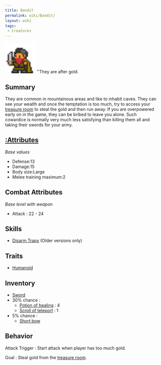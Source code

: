 ```yaml
---
title: Bandit
permalink: wiki/Bandit/
layout: wiki
tags:
 - Creatures
---
```


<img src="bandit.png" title="fig:bandit.png" alt="bandit.png" width="100" />
''They are after gold.

Summary
-------

They are common in mountainous areas and like to inhabit caves. They can
see your wealth and once the temptation is too much, try to access your
[treasure room](:Treasure_Room "wikilink") to steal the gold and then
run away. If you are overpowered early on in the game, they can be
bribed to leave you alone. Such cowardice is normally very much less
satisfying than killing them all and taking their swords for your army.

[:Attributes](:Attributes "wikilink")
-------------------------------------

*Base values*

-   Defense:13
-   Damage:15
-   Body size:Large
-   Melee training maximum:2

Combat Attributes
-----------------

*Base level with weapon*

-   Attack : 22 - 24

Skills
------

-   [Disarm Traps](:Skills#Disarm_Traps "wikilink") (Older versions
    only)

Traits
------

-   [Humanoid](:Traits#Humanoid "wikilink")

Inventory
---------

-   [Sword](:Weapons#Sword "wikilink")
-   30% chance :
    -   [Potion of healing](:Consumables#Potion_of_Healing "wikilink") :
        4
    -   [Scroll of teleport](:Consumables#Scroll_of_Teleport "wikilink")
        : 1
-   5% chance :
    -   [Short bow](:Weapons#Short_Bow "wikilink")

Behavior
--------

Attack Trigger : Start attack when player has too much gold.

Goal : Steal gold from the [treasure room](:Treasure_Room "wikilink").
